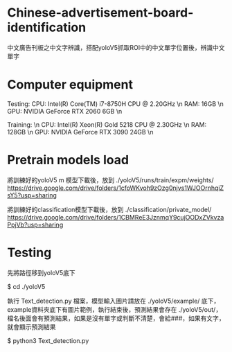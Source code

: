 # Chinese-advertisement-board-identification
中文廣告刊板之中文字辨識，搭配yoloV5抓取ROI中的中文單字位置後，辨識中文單字

# Computer equipment
Testing:
CPU: Intel(R) Core(TM) i7-8750H CPU @ 2.20GHz \n
RAM: 16GB \n
GPU: NVIDIA GeForce RTX 2060 6GB \n

Training: \n
CPU: Intel(R) Xeon(R) Gold 5218 CPU @ 2.30GHz \n
RAM: 128GB \n
GPU: NVIDIA GeForce RTX 3090 24GB \n

# Pretrain models load
將訓練好的yoloV5 m 模型下載後，放到 ./yoloV5/runs/train/expm/weights/
https://drive.google.com/drive/folders/1cfoWKvoh9zOzg0njvs1WJOOrnhqiZsY5?usp=sharing

將訓練好的classification模型下載後，放到 ./classification/private_model/
https://drive.google.com/drive/folders/1CBMReE3JznmqY9cujOODxZVkvzaPpjVb?usp=sharing

# Testing
先將路徑移到yoloV5底下

$ cd ./yoloV5

執行 Text_detection.py 檔案，模型輸入圖片請放在 ./yoloV5/example/ 底下，example資料夾底下有圖片範例，執行結束後，預測結果會存在 ./yoloV5/out/，檔名後面會有預測結果，如果是沒有單字或判斷不清楚，會給###，如果有文字，就會顯示預測結果

$ python3 Text_detection.py


